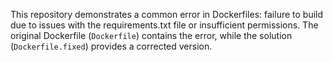 This repository demonstrates a common error in Dockerfiles: failure to build due to issues with the requirements.txt file or insufficient permissions.  The original Dockerfile (`Dockerfile`) contains the error, while the solution (`Dockerfile.fixed`) provides a corrected version.